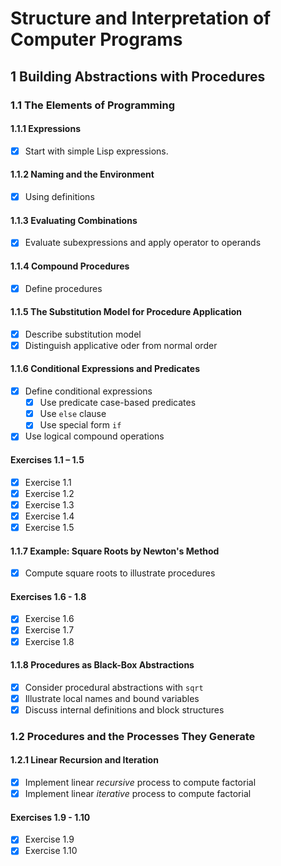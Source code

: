 # Structure and Interpretation of Computer Programs

## 1 Building Abstractions with Procedures

### 1.1 The Elements of Programming

#### 1.1.1 Expressions
- [x] Start with simple Lisp expressions.

#### 1.1.2 Naming and the Environment
- [x] Using definitions

#### 1.1.3 Evaluating Combinations
- [x] Evaluate subexpressions and apply operator to operands

#### 1.1.4 Compound Procedures
- [x] Define procedures

#### 1.1.5 The Substitution Model for Procedure Application
- [x] Describe substitution model
- [x] Distinguish applicative oder from normal order

#### 1.1.6 Conditional Expressions and Predicates
- [x] Define conditional expressions
    - [x] Use predicate case-based predicates
    - [x] Use `else` clause
    - [x] Use special form `if`
- [x] Use logical compound operations

#### Exercises 1.1 – 1.5
- [x] Exercise 1.1
- [x] Exercise 1.2
- [x] Exercise 1.3
- [x] Exercise 1.4
- [x] Exercise 1.5

#### 1.1.7 Example: Square Roots by Newton's Method
- [x] Compute square roots to illustrate procedures

#### Exercises 1.6 - 1.8
- [x] Exercise 1.6
- [x] Exercise 1.7
- [x] Exercise 1.8

#### 1.1.8 Procedures as Black-Box Abstractions
- [x] Consider procedural abstractions with `sqrt`
- [x] Illustrate local names and bound variables
- [x] Discuss internal definitions and block structures

### 1.2 Procedures and the Processes They Generate

#### 1.2.1 Linear Recursion and Iteration
- [x] Implement linear *recursive* process to compute factorial
- [x] Implement linear *iterative* process to compute factorial

#### Exercises 1.9 - 1.10
- [x] Exercise 1.9
- [x] Exercise 1.10
